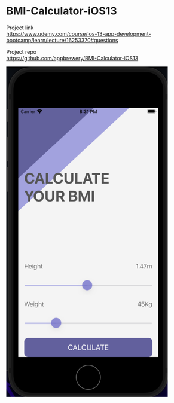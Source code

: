 # BMI-Calculator-iOS13

Project link<br/>
https://www.udemy.com/course/ios-13-app-development-bootcamp/learn/lecture/16253370#questions

Project repo<br/>
https://github.com/appbrewery/BMI-Calculator-iOS13


![](assets/bmi.png)


